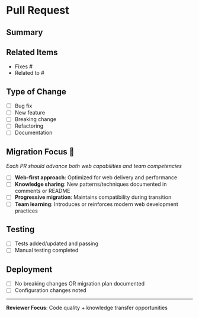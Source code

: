 # Pull Request

## Summary
<!-- Brief description of changes -->

## Related Items
- Fixes #
- Related to #

## Type of Change
- [ ] Bug fix
- [ ] New feature
- [ ] Breaking change
- [ ] Refactoring
- [ ] Documentation

## Migration Focus 🎯
*Each PR should advance both web capabilities and team competencies*

- [ ] **Web-first approach**: Optimized for web delivery and performance
- [ ] **Knowledge sharing**: New patterns/techniques documented in comments or README
- [ ] **Progressive migration**: Maintains compatibility during transition
- [ ] **Team learning**: Introduces or reinforces modern web development practices

## Testing
- [ ] Tests added/updated and passing
- [ ] Manual testing completed

## Deployment
- [ ] No breaking changes OR migration plan documented
- [ ] Configuration changes noted

---
**Reviewer Focus**: Code quality + knowledge transfer opportunities

